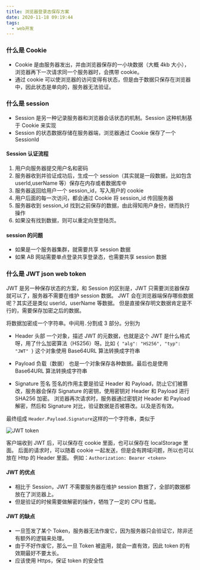 ```yaml
---
title: 浏览器登录态保存方案
date: 2020-11-18 09:19:44
tags:
  - web开发
---
```


### 什么是 Cookie

- Cookie 是由服务器发出，并由浏览器保存的一小块数据（大概 4kb 大小），浏览器再下一次请求同一个服务器时，会携带 cookie。
- 通过 cookie 可以使浏览器的访问变得有状态，但是由于数据只保存在浏览器中，因此状态是单向的，服务器无法验证。

### 什么是 session

- Session 是另一种记录服务器和浏览器会话状态的机制。Session 这种机制基于 Cookie 来实现
- Session 的状态数据存储在服务器端，浏览器通过 Cookie 保存了一个 SessionId

#### Session 认证流程

1. 用户向服务器提交用户名和密码
2. 服务器收到并验证成功后，生成一个 session（其实就是一段数据，比如包含 userId,userName 等）保存在内存或者数据库中
3. 服务器返回给用户一个 session_id，写入用户的 cookie
4. 用户后面的每一次访问，都会通过 Cookie 将 session_id 传回服务器
5. 服务器收到 session_id 找到之前保存的数据，由此得知用户身份，继而执行操作
6. 如果没有找到数据，则可以重定向至登陆页。

#### session 的问题

- 如果是一个服务器集群，就需要共享 session 数据
- 如果 AB 网站需要单点登录共享登录态，也需要共享 session 数据

### 什么是 JWT json web token

JWT 是另一种保存状态的方案，和 Session 的区别是，JWT 只需要浏览器保存就可以了，服务器不需要在维护 session 数据。
JWT 会在浏览器端保存哪些数据呢？其实还是类似 userId，userName 等数据。
但是直接保存明文数据肯定是不行的，需要保存加密之后的数据。

将数据加密成一个字符串。中间用`.`分割成 3 部分。分别为

- Header 头部
  一个对象，描述 JWT 的元数据，也就是这个 JWT 是什么格式呀，用了什么加密算法（HS256）呀。比如
  `{ "alg": "HS256", "typ": "JWT" }`
  这个对象使用 Base64URL 算法转换成字符串

- Payload 负载（数据）
  也是一个对象保存各种数据。最后也是使用 Base64URL 算法转换成字符串

- Signature 签名
  签名的作用主要是验证 Header 和 Payload，防止它们被篡改，服务器会保存 Signature 的密钥，使用密钥对 Header 和 Payload 进行 SHA256 加密。
  浏览器再次请求时，服务器通过密钥对 Header 和 Payload 解密，然后和 Signature 对比，验证数据是否被篡改。以及是否有效。

最终组成 `Header.Payload.Signature`这样的一个字符串，类似于

![JWT token](https://www.wangbase.com/blogimg/asset/201807/bg2018072303.jpg)

客户端收到 JWT 后，可以保存在 cookie 里面，也可以保存在 localStorage 里面。
后面的请求时，可以随着 cookie 一起发送，但是会有跨域问题，所以也可以放在 Http 的 Header 里面。
例如：`Authorization: Bearer <token>`

#### JWT 的优点

- 相比于 Session，JWT 不需要服务器在维护 session 数据了，全部的数据都放在了浏览器上。
- 但是验证的时候需要做解密的操作，牺牲了一定的 CPU 性能。

#### JWT 的缺点

- 一旦签发了某个 Token，服务器无法作废它，因为服务器只会验证它，除非还有额外的逻辑来处理。
- 由于不好作废它，那么一旦 Token 被盗用，就会一直有效，因此 token 的有效期最好不要太长。
- 应该使用 Https，保证 token 的安全性
